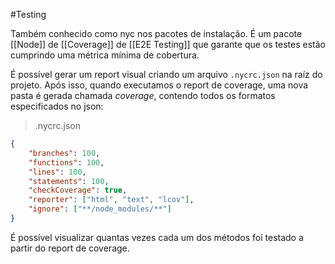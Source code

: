 
#Testing 

Também conhecido como nyc nos pacotes de instalação. É um pacote [[Node]] de [[Coverage]] de [[E2E Testing]] que garante que os testes estão cumprindo uma métrica mínima de cobertura.

É possível gerar um report visual criando um arquivo `.nycrc.json` na raíz do projeto. Após isso, quando executamos o report de coverage, uma nova pasta é gerada chamada *coverage*, contendo todos os formatos especificados no json:

> .nycrc.json
```json
{
    "branches": 100,
    "functions": 100,
    "lines": 100,
    "statements": 100,
    "checkCoverage": true,
    "reporter": ["html", "text", "lcov"],
    "ignore": ["**/node_modules/**"]
}
```

É possível visualizar quantas vezes cada um dos métodos foi testado a partir do report de coverage.
